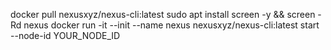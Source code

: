 docker pull nexusxyz/nexus-cli:latest
sudo apt install screen -y && screen -Rd nexus
docker run -it --init --name nexus nexusxyz/nexus-cli:latest start --node-id YOUR_NODE_ID
